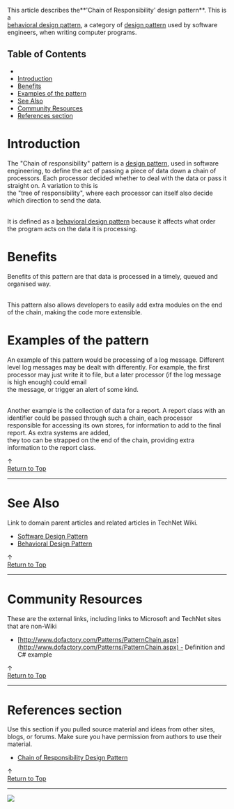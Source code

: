 
This article describes the**'Chain of Responsibility' design pattern**. This is a<br>[behavioral design pattern](http://social.technet.microsoft.com/wiki/contents/articles/13209.behavioural-design-pattern.aspx), a category of [design pattern](http://social.technet.microsoft.com/wiki/contents/articles/13207.software-design-pattern.aspx) used by software engineers, when writing computer programs.<br>  
  

## Table of Contents



- 
- [Introduction](#Introduction)
- [Benefits](#Benefits)
- [Examples of the pattern](#Examples_of_the_blackboard_pattern)
- [See Also](#See_Also)
- [Community Resources](#Community_Resources)
- [References section](#References_section)


## 

# <a name="Introduction"></a>Introduction


The "Chain of responsibility" pattern is a [design pattern](http://social.technet.microsoft.com/wiki/contents/articles/13207.software-design-pattern.aspx), used in software engineering, to define the act of passing a piece of data down a chain of processors. Each processor decided whether to deal with the data or pass it straight on. A variation to this is<br> the "tree of responsibility", where each processor can itself also decide which direction to send the data.  
  
<br>It is defined as a [behavioral design pattern](http://social.technet.microsoft.com/wiki/contents/articles/13209.behavioural-design-pattern.aspx) because it affects what order the program acts on the data it is processing.


# <a name="Benefits"></a>Benefits


Benefits of this pattern are that data is processed in a timely, queued and organised way.<br>  
  
<br>This pattern also allows developers to easily add extra modules on the end of the chain, making the code more extensible.


# <a name="Examples_of_the_blackboard_pattern"></a>Examples of the pattern


An example of this pattern would be processing of a log message. Different level log messages may be dealt with differently. For example, the first processor may just write it to file, but a later processor (if the log message is high enough) could email<br> the message, or trigger an alert of some kind.  
  
<br>Another example is the collection of data for a report. A report class with an identifier could be passed through such a chain, each processor responsible for accessing its own stores, for information to add to the final report. As extra systems are added,<br> they too can be strapped on the end of the chain, providing extra information to the report class.



↑ [<br>Return to Top](http://social.technet.microsoft.com/wiki/contents/articles/13216.chain-of-responsibility-design-pattern/edit.aspx#Top)


* * *

# <a name="See_Also"></a>See Also
Link to domain parent articles and related articles in TechNet Wiki.
- [Software Design Pattern](http://social.technet.microsoft.com/wiki/contents/articles/13207.software-design-pattern.aspx)
- [Behavioral Design Pattern](http://social.technet.microsoft.com/wiki/contents/articles/13209.behavioral-design-pattern.aspx)











↑ [<br>Return to Top](http://social.technet.microsoft.com/wiki/contents/articles/13216.chain-of-responsibility-design-pattern/edit.aspx#Top)


* * *

# <a name="Community_Resources"></a>Community Resources
These are the external links, including links to Microsoft and TechNet sites that are non-Wiki
- [http://www.dofactory.com/Patterns/PatternChain.aspx](http://www.dofactory.com/Patterns/PatternChain.aspx) - Definition and C# example<br>











↑ [<br>Return to Top](http://social.technet.microsoft.com/wiki/contents/articles/13216.chain-of-responsibility-design-pattern/edit.aspx#Top)


* * *

# <a name="References_section"></a>References section
Use this section if you pulled source material and ideas from other sites, blogs, or forums. Make sure you have permission from authors to use their material.




- [Chain of Responsibility Design Pattern](http://social.technet.microsoft.com/wiki/contents/articles/18232.chain-of-responsibility-pattern.aspx)











↑ [<br>Return to Top](http://social.technet.microsoft.com/wiki/contents/articles/13216.chain-of-responsibility-design-pattern/edit.aspx#Top)


* * *
![ ](http://c.statcounter.com/8278708/0/13fc676e/1/)
